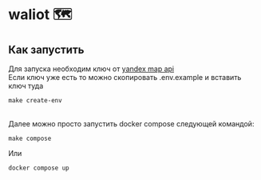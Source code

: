 # waliot 🗺️

## Как запустить

Для запуска необходим ключ от [yandex map api](https://yandex.ru/maps-api/)
<br/>
Если ключ уже есть то можно скопировать .env.example и вставить ключ туда
<br/>

```shell
make create-env
```

<br/>
Далее можно просто запустить docker compose следующей командой:

```shell
make compose
```

Или

```shell
docker compose up
```
